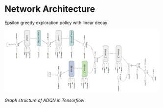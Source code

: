 # Network Architecture

Epsilon greedy exploration policy with linear decay


![network](https://github.com/nmtvijay/Improving-Traffic-Flow-with-Deep-RL/blob/master/images/ADQN_graph.png)

*Graph structure of ADQN in Tensorflow*
